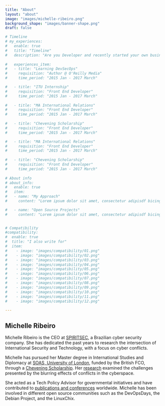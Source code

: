 ```yaml
---
title: "About"
layout: "about"
image: "images/michelle-ribeiro.png"
background_shape: "images/banner-shape.png"
draft: false

# Timeline
# my_experiences:
#   enable: true
#   title: "Timeline"
#   description: "Are you Developer and recently started your own business and Already made a  to ensure online presence"
  
#   experiences_item:
#   - title: "Learning DevSecOps"
#     requisition: "Author @ O'Reilly Media"
#     time_period: "2015 Jan - 2017 March"

#   - title: "ITU Internship"
#     requisition: "Front End Developer"
#     time_period: "2015 Jan - 2017 March"
    
#   - title: "MA International Relations"
#     requisition: "Front End Developer"
#     time_period: "2015 Jan - 2017 March"
    
#   - title: "Chevening Scholarship"
#     requisition: "Front End Developer"
#     time_period: "2015 Jan - 2017 March"

#   - title: "MA International Relations"
#     requisition: "Front End Developer"
#     time_period: "2015 Jan - 2017 March"
    
#   - title: "Chevening Scholarship"
#     requisition: "Front End Developer"
#     time_period: "2015 Jan - 2017 March"
    
# About info
# about_info:
#   enable: true
#   item:
#   - name: "My Approach"
#     content: "Lorem ipsum dolor sit amet, consectetur adipisdf bicing elit. Quas offiscs cuque, harum dicta neces sitatrrthr thrth iujhs reprehenderit, delsectsus molesdtiae, impedit alias adipi thsci distinctio volusd ptas. Tempora modi amet volufy jnfyp tatlje  provide nsdv sdvt solusfta consequatur. oresaam ipsum dolor sit amhet, consec dassetur  facere tempore soluta Lorsgem ipsum shghu ugisdvg srgvsrgv vswrgv srgt lias adipi thsci distiio voslusd"

#   - name: "Open Source Projects"
#     content: "Lorem ipsum dolor sit amet, consectetur adipisdf bicing elit. Quas offiscs cuque, harum dicta neces sitatrrthr thrth iujhs reprehenderit, delsectsus molesdtiae, impedit alias adipi thsci distinctio volusd ptas. Tempora modi amet volufy jnfyp tatlje  provide nsdv sdvt solusfta consequatur. oresaam ipsum dolor sit amhet, consec dassetur  facere tempore soluta Lorsgem ipsum shghu ugisdvg srgvsrgv vswrgv srgt lias adipi thsci distiio voslusd"

    
# Compatibility
#compatibility:
#  enable: true
#  title: "I also write for"
#  item:
#    - image: "images/compatibility/01.png"
#    - image: "images/compatibility/02.png"
#    - image: "images/compatibility/03.png"
#    - image: "images/compatibility/04.png"
#    - image: "images/compatibility/05.png"
#    - image: "images/compatibility/06.png"
#    - image: "images/compatibility/07.png"
#    - image: "images/compatibility/08.png"
#    - image: "images/compatibility/09.png"
#    - image: "images/compatibility/10.png"
#    - image: "images/compatibility/11.png"
#    - image: "images/compatibility/12.png"
 
---
```


## <strong>Michelle Ribeiro</strong><br>

Michelle Ribeiro is the CEO at [SPIRITSEC](https://www.spiritsec.com), a Brazilian cyber security company. She has dedicated the past years to research the intersection of International Security and Technology, with a focus on cyber conflicts.

Michelle has pursued her Master degree in International Studies and Diplomacy at [SOAS, University of London](https://www.soas.ac.uk/cisd/programmes/mapgdipisd/), funded by the British FCO, through a [Chevening Scholarship](https://www.chevening.org/). Her [research](/publications/new-wars-in-cyberspace/) examined the challenges presented by the blurring effects of conflicts in the cyberspace.

She acted as a Tech Policy Advisor for governmental initiatives and have contributed to [publications and conferences](/publications) worldwide. Michelle has been involved in different open source communities such as the DevOpsDays, the Debian Project, and the LinuxChix.